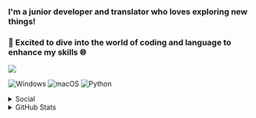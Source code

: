 ### I'm a junior developer and translator who loves exploring new things! 
### 🚀 Excited to dive into the world of coding and language to enhance my skills 🌐 

<a href="https://github.com/gorouflex">
  <img src="https://github-stats-alpha.vercel.app/api?username=gorouflex&cc=000&tc=fff&ic=fff&bc=000">
</a>

![Windows](https://img.shields.io/badge/OS-Windows-blue?style=for-the-badge&logo=windows)
![macOS](https://img.shields.io/badge/OS-macOS-blue?style=for-the-badge&logo=macos)
![Python](https://img.shields.io/badge/Code-Python-coral?style=for-the-badge&logo=python)

<details>
  <summary>Social</summary>
  <br>

  [![Discord Badge](https://lanyard.cnrad.dev/api/857550997248802837?borderRadius=5px&animated=true&hideDiscrim=false)](https://discord.com/users/857550997248802837)

  ![Recently Played](https://github-profile-apple-music.web.app/api/v1/users/9P4Nd1SwpF19L9O82MQv/recent/played/tracks)
  [![spotify-github-profile](https://spotify-github-profile.vercel.app/api/view?uid=31vftwr2uepb3el6ygl6yxbqcwgy&cover_image=true&theme=default&show_offline=true&background_color=121212&interchange=false&bar_color_cover=true)](https://spotify-github-profile.vercel.app/api/view?uid=31vftwr2uepb3el6ygl6yxbqcwgy&redirect=true)
  
</details>

<details>
  <summary>GitHub Stats</summary>
  <br>

  ![Top Langs](https://github-readme-stats.vercel.app/api/top-langs/?username=gorouflex&layout=compact&theme=dark)
</details>
